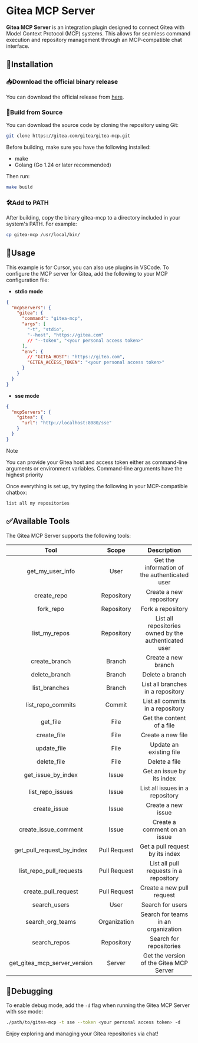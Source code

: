 # Gitea MCP Server

**Gitea MCP Server** is an integration plugin designed to connect Gitea with Model Context Protocol (MCP) systems. This allows for seamless command execution and repository management through an MCP-compatible chat interface.

## 🚧Installation

### 📥Download the official binary release

You can download the official release from [here](https://gitea.com/gitea/gitea-mcp/releases).

### 🔧Build from Source

You can download the source code by cloning the repository using Git:

```bash
git clone https://gitea.com/gitea/gitea-mcp.git
```

Before building, make sure you have the following installed:

- make
- Golang (Go 1.24 or later recommended)

Then run:

```bash
make build
```

### 🛠️Add to PATH

After building, copy the binary gitea-mcp to a directory included in your system's PATH. For example:

```bash
cp gitea-mcp /usr/local/bin/
```

## 🚀Usage

This example is for Cursor, you can also use plugins in VSCode.
To configure the MCP server for Gitea, add the following to your MCP configuration file:

- **stdio mode**

```json
{
  "mcpServers": {
    "gitea": {
      "command": "gitea-mcp",
      "args": [
        "-t", "stdio",
        "--host", "https://gitea.com"
        // "--token", "<your personal access token>"
      ],
      "env": {
        // "GITEA_HOST": "https://gitea.com",
        "GITEA_ACCESS_TOKEN": "<your personal access token>"
      }
    }
  }
}
```

- **sse mode**

```json
{
  "mcpServers": {
    "gitea": {
      "url": "http://localhost:8080/sse"
    }
  }
}
```

> [!NOTE]
> You can provide your Gitea host and access token either as command-line arguments or environment variables.
> Command-line arguments have the highest priority

Once everything is set up, try typing the following in your MCP-compatible chatbox:

```text
list all my repositories
```

## ✅Available Tools

The Gitea MCP Server supports the following tools:

|  Tool  |  Scope  | Description  |
|:------:|:-------:|:------------:|
|get_my_user_info|User|Get the information of the authenticated user|
|create_repo|Repository|Create a new repository|
|fork_repo|Repository|Fork a repository|
|list_my_repos|Repository|List all repositories owned by the authenticated user|
|create_branch|Branch|Create a new branch|
|delete_branch|Branch|Delete a branch|
|list_branches|Branch|List all branches in a repository|
|list_repo_commits|Commit|List all commits in a repository|
|get_file|File|Get the content of a file|
|create_file|File|Create a new file|
|update_file|File|Update an existing file|
|delete_file|File|Delete a file|
|get_issue_by_index|Issue|Get an issue by its index|
|list_repo_issues|Issue|List all issues in a repository|
|create_issue|Issue|Create a new issue|
|create_issue_comment|Issue|Create a comment on an issue|
|get_pull_request_by_index|Pull Request|Get a pull request by its index|
|list_repo_pull_requests|Pull Request|List all pull requests in a repository|
|create_pull_request|Pull Request|Create a new pull request|
|search_users|User|Search for users|
|search_org_teams|Organization|Search for teams in an organization|
|search_repos|Repository|Search for repositories|
|get_gitea_mcp_server_version|Server|Get the version of the Gitea MCP Server|

## 🐛Debugging

To enable debug mode, add the `-d` flag when running the Gitea MCP Server with sse mode:

```sh
./path/to/gitea-mcp -t sse --token <your personal access token> -d
```

Enjoy exploring and managing your Gitea repositories via chat!
